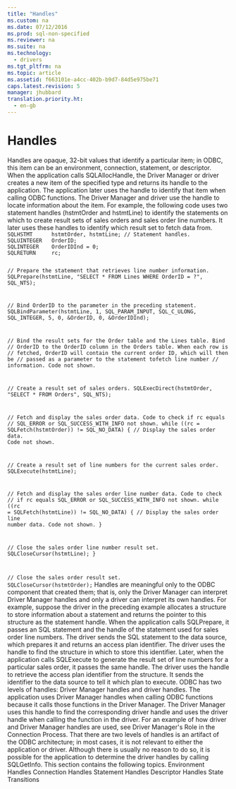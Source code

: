 ```yaml
---
title: "Handles"
ms.custom: na
ms.date: 07/12/2016
ms.prod: sql-non-specified
ms.reviewer: na
ms.suite: na
ms.technology: 
  - drivers
ms.tgt_pltfrm: na
ms.topic: article
ms.assetid: f663101e-a4cc-402b-b9d7-84d5e975be71
caps.latest.revision: 5
manager: jhubbard
translation.priority.ht: 
  - en-gb
---
```

# Handles
<?xml version="1.0" encoding="utf-8"?>
<developerConceptualDocument xmlns="http://ddue.schemas.microsoft.com/authoring/2003/5" xmlns:xlink="http://www.w3.org/1999/xlink" xmlns:xsi="http://www.w3.org/2001/XMLSchema-instance" xsi:schemaLocation="http://ddue.schemas.microsoft.com/authoring/2003/5 http://dduestorage.blob.core.windows.net/ddueschema/developer.xsd">
  <introduction>
    <para>Handles are opaque, 32-bit values that identify a particular item; in ODBC, this item can be an environment, connection, statement, or descriptor. When the application calls <legacyBold>SQLAllocHandle</legacyBold>, the Driver Manager or driver creates a new item of the specified type and returns its handle to the application. The application later uses the handle to identify that item when calling ODBC functions. The Driver Manager and driver use the handle to locate information about the item.</para>
    <para>For example, the following code uses two statement handles (<legacyItalic>hstmtOrder</legacyItalic> and <legacyItalic>hstmtLine</legacyItalic>) to identify the statements on which to create result sets of sales orders and sales order line numbers. It later uses these handles to identify which result set to fetch data from.</para>
    <code>SQLHSTMT      hstmtOrder, hstmtLine; // Statement handles.
SQLUINTEGER   OrderID;
SQLINTEGER    OrderIDInd = 0;
SQLRETURN     rc;

// Prepare the statement that retrieves line number information.
SQLPrepare(hstmtLine, "SELECT * FROM Lines WHERE OrderID = ?", SQL_NTS);

// Bind OrderID to the parameter in the preceding statement.
SQLBindParameter(hstmtLine, 1, SQL_PARAM_INPUT, SQL_C_ULONG, SQL_INTEGER, 5, 0,
               &amp;OrderID, 0, &amp;OrderIDInd);

// Bind the result sets for the Order table and the Lines table. Bind
// OrderID to the OrderID column in the Orders table. When each row is
// fetched, OrderID will contain the current order ID, which will then be
// passed as a parameter to the statement tofetch line number
// information. Code not shown.

// Create a result set of sales orders.
SQLExecDirect(hstmtOrder, "SELECT * FROM Orders", SQL_NTS);

// Fetch and display the sales order data. Code to check if rc equals
// SQL_ERROR or SQL_SUCCESS_WITH_INFO not shown.
while ((rc = SQLFetch(hstmtOrder)) != SQL_NO_DATA) {
   // Display the sales order data. Code not shown.

   // Create a result set of line numbers for the current sales order.
   SQLExecute(hstmtLine);

   // Fetch and display the sales order line number data. Code to check
   // if rc equals SQL_ERROR or SQL_SUCCESS_WITH_INFO not shown.
   while ((rc = SQLFetch(hstmtLine)) != SQL_NO_DATA) {
      // Display the sales order line number data. Code not shown.
   }

   // Close the sales order line number result set.
   SQLCloseCursor(hstmtLine);
}

// Close the sales order result set.
SQLCloseCursor(hstmtOrder);</code>
    <para>Handles are meaningful only to the ODBC component that created them; that is, only the Driver Manager can interpret Driver Manager handles and only a driver can interpret its own handles.</para>
    <para>For example, suppose the driver in the preceding example allocates a structure to store information about a statement and returns the pointer to this structure as the statement handle. When the application calls <legacyBold>SQLPrepare</legacyBold>, it passes an SQL statement and the handle of the statement used for sales order line numbers. The driver sends the SQL statement to the data source, which prepares it and returns an access plan identifier. The driver uses the handle to find the structure in which to store this identifier.</para>
    <para>Later, when the application calls <legacyBold>SQLExecute</legacyBold> to generate the result set of line numbers for a particular sales order, it passes the same handle. The driver uses the handle to retrieve the access plan identifier from the structure. It sends the identifier to the data source to tell it which plan to execute.</para>
    <para>ODBC has two levels of handles: Driver Manager handles and driver handles. The application uses Driver Manager handles when calling ODBC functions because it calls those functions in the Driver Manager. The Driver Manager uses this handle to find the corresponding driver handle and uses the driver handle when calling the function in the driver. For an example of how driver and Driver Manager handles are used, see <legacyLink xlink:href="77c05630-5a8b-467d-b80e-c705dc06d601">Driver Manager's Role in the Connection Process</legacyLink>.</para>
    <para>That there are two levels of handles is an artifact of the ODBC architecture; in most cases, it is not relevant to either the application or driver. Although there is usually no reason to do so, it is possible for the application to determine the driver handles by calling <legacyBold>SQLGetInfo</legacyBold>.</para>
    <para>This section contains the following topics.  </para>
    <list class="bullet">
      <listItem>
        <para>             <legacyLink xlink:href="917f1b0c-272b-4e37-a1f5-87cd24b9fa21">Environment Handles</legacyLink>           </para>
      </listItem>
      <listItem>
        <para>             <legacyLink xlink:href="12222653-f04d-46d6-bdee-61348f5d550f">Connection Handles</legacyLink>           </para>
      </listItem>
      <listItem>
        <para>             <legacyLink xlink:href="65d6d78b-a8c8-489a-9dad-f8d127a44882">Statement Handles</legacyLink>           </para>
      </listItem>
      <listItem>
        <para>             <legacyLink xlink:href="7741035c-f3e7-4c89-901e-fe528392f67d">Descriptor Handles</legacyLink>           </para>
      </listItem>
      <listItem>
        <para>             <legacyLink xlink:href="fc741611-6535-43cc-8156-6d897d04664e">State Transitions</legacyLink>           </para>
      </listItem>
    </list>
  </introduction>
  <relatedTopics />
</developerConceptualDocument>
